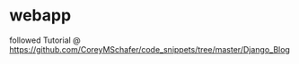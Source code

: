 # webapp
followed Tutorial @ https://github.com/CoreyMSchafer/code_snippets/tree/master/Django_Blog
